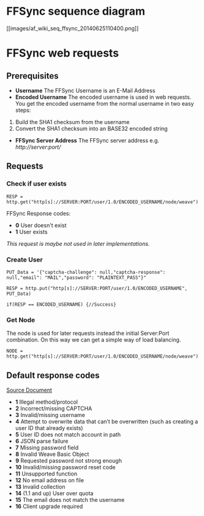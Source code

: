 # FFSync sequence diagram
[[images/af_wiki_seq_ffsync_20140625110400.png]]
# FFSync web requests
## Prerequisites
* **Username** The FFSync Username is an E-Mail Address
* **Encoded Username** The encoded username is used in web requests. You get the encoded username from the normal username in two easy steps:
 1. Build the SHA1 checksum from the username
 2. Convert the SHA1 checksum into an BASE32 encoded string
* **FFSync Server Address** The FFSync server address e.g. _http://server:port/_

## Requests

### Check if user exists
`RESP = http.get("http[s]://SERVER:PORT/user/1.0/ENCODED_USERNAME/node/weave")`

FFSync Response codes:
* **0** User doesn't exist
* **1** User exists

_This request is maybe not used in later implementations._

### Create User
`PUT_Data = '{"captcha-challenge": null,"captcha-response": null,"email": "MAIL","password": "PLAINTEXT_PASS"}"`

`RESP = http.put("http[s]://SERVER:PORT/user/1.0/ENCODED_USERNAME", PUT_Data)`

`if(RESP == ENCODED_USERNAME) {//Success}`

### Get Node
The node is used for later requests instead the initial Server:Port combination. On this way we can get a simple way of load balancing.

`NODE = http.get("http[s]://SERVER:PORT/user/1.0/ENCODED_USERNAME/node/weave")`

## Default response codes
[Source Document](https://docs.services.mozilla.com/respcodes.html)
* **1** Illegal method/protocol
* **2** Incorrect/missing CAPTCHA
* **3** Invalid/missing username
* **4** Attempt to overwrite data that can’t be overwritten (such as creating a user ID that already exists)
* **5** User ID does not match account in path
* **6** JSON parse failure
* **7** Missing password field
* **8** Invalid Weave Basic Object
* **9** Requested password not strong enough
* **10** Invalid/missing password reset code
* **11** Unsupported function
* **12** No email address on file
* **13** Invalid collection
* **14** (1.1 and up) User over quota
* **15** The email does not match the username
* **16** Client upgrade required